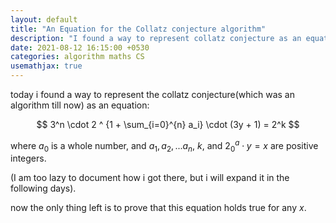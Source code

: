 ```yaml
---
layout: default
title: "An Equation for the Collatz conjecture algorithm"
description: "I found a way to represent collatz conjecture as an equation"
date: 2021-08-12 16:15:00 +0530
categories: algorithm maths CS
usemathjax: true
---
```


today i found a way to represent the collatz conjecture(which was an algorithm till now) as an equation:

$$ 3^n \cdot 2 ^ {1 + \sum_{i=0}^{n} a_i} \cdot (3y + 1) = 2^k $$

where $a_0$ is a whole number, and $a_1, a_2, ... a_n$, $k$, and $2^a_0 \cdot y = x$ are positive integers.

(I am too lazy to document how i got there, but i will expand it in the following days).

now the only thing left is to prove that this equation holds true for any $x$.

